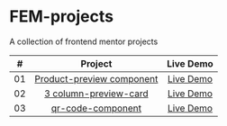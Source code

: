# FEM-projects
A collection of frontend mentor projects

|  #  |            Project             | Live Demo |
| :-: | :----------------------------: | :-------: |
| 01  | [Product-preview component](https://github.com/haman1/product-preview-card-component-main) | [Live Demo](https://nimble-product.netlify.app/) |
| 02  | [3 column-preview-card](https://github.com/haman1/FEM-projects/tree/3-column-preview-card) | [Live Demo](https://3-card-column.pages.dev/) |
| 03  | [qr-code-component](https://github.com/haman1/FEM-projects/tree/qr-code-component) | [Live Demo](https://qr-component.pages.dev/) |

